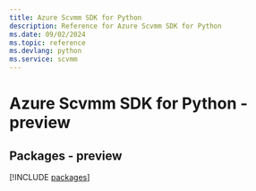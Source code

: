 ```yaml
---
title: Azure Scvmm SDK for Python
description: Reference for Azure Scvmm SDK for Python
ms.date: 09/02/2024
ms.topic: reference
ms.devlang: python
ms.service: scvmm
---
```

# Azure Scvmm SDK for Python - preview
## Packages - preview
[!INCLUDE [packages](scvmm-index.md)]